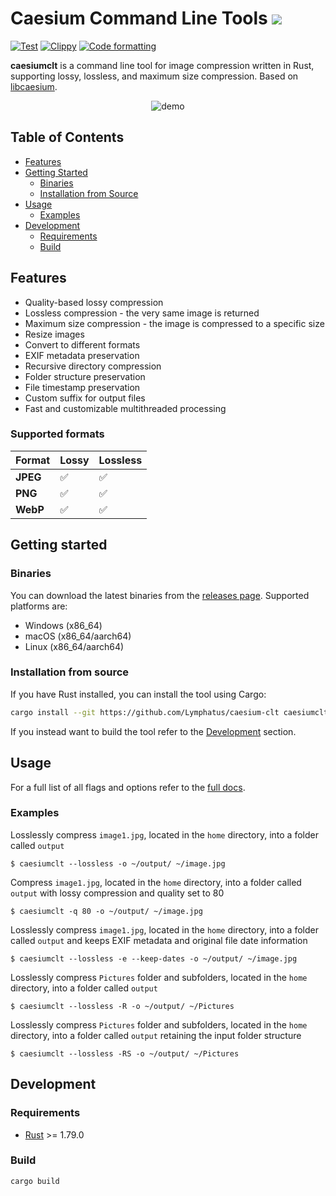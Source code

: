# Caesium Command Line Tools [![](https://img.shields.io/static/v1?label=Sponsor&message=%E2%9D%A4&logo=GitHub&color=%23fe8e86)](https://github.com/sponsors/Lymphatus)


[![Test](https://github.com/Lymphatus/caesium-clt/workflows/Test/badge.svg)](https://github.com/Lymphatus/caesium-clt/actions?query=workflow%3ATest)
[![Clippy](https://github.com/Lymphatus/caesium-clt/actions/workflows/clippy.yml/badge.svg)](https://github.com/Lymphatus/caesium-clt/actions/workflows/clippy.yml)
[![Code formatting](https://github.com/Lymphatus/caesium-clt/actions/workflows/fmt.yml/badge.svg)](https://github.com/Lymphatus/caesium-clt/actions/workflows/fmt.yml)

**caesiumclt** is a command line tool for image compression written in Rust, supporting lossy, lossless, and maximum
size compression.
Based on [libcaesium](https://github.com/Lymphatus/libcaesium).
<p align="center">
    <img alt="demo" src="https://github.com/user-attachments/assets/675d9a49-55cb-42d7-b435-de39b6917315">
</p>

## Table of Contents

- [Features](#features)
- [Getting Started](#getting-started)
    - [Binaries](#binaries)
    - [Installation from Source](#installation-from-source)
- [Usage](#usage)
    - [Examples](#examples)
- [Development](#development)
    - [Requirements](#requirements)
    - [Build](#build)

## Features

- Quality-based lossy compression
- Lossless compression - the very same image is returned
- Maximum size compression - the image is compressed to a specific size
- Resize images
- Convert to different formats
- EXIF metadata preservation
- Recursive directory compression
- Folder structure preservation
- File timestamp preservation
- Custom suffix for output files
- Fast and customizable multithreaded processing

### Supported formats

| Format   | Lossy | Lossless |
|----------|-------|----------|
| **JPEG** | ✅     | ✅        |
| **PNG**  | ✅     | ✅        |
| **WebP** | ✅     | ✅        |

## Getting started

### Binaries

You can download the latest binaries from the [releases page](https://github.com/Lymphatus/caesium-clt/releases).
Supported platforms are:

- Windows (x86_64)
- macOS (x86_64/aarch64)
- Linux (x86_64/aarch64)

### Installation from source

If you have Rust installed, you can install the tool using Cargo:

```bash
cargo install --git https://github.com/Lymphatus/caesium-clt caesiumclt
```

If you instead want to build the tool refer to the [Development](#development) section.

## Usage

For a full list of all flags and options refer to the [full docs](docs/USAGE.md).

### Examples

Losslessly compress ```image1.jpg```, located in the ```home``` directory, into a folder called ```output```

```
$ caesiumclt --lossless -o ~/output/ ~/image.jpg
```

Compress ```image1.jpg```, located in the ```home``` directory, into a folder called ```output``` with lossy compression
and quality set to 80

```
$ caesiumclt -q 80 -o ~/output/ ~/image.jpg
```

Losslessly compress ```image1.jpg```, located in the ```home``` directory, into a folder called ```output``` and keeps
EXIF metadata and original file date information

```
$ caesiumclt --lossless -e --keep-dates -o ~/output/ ~/image.jpg
```

Losslessly compress ```Pictures``` folder and subfolders, located in the ```home``` directory, into a folder called
```output```

```
$ caesiumclt --lossless -R -o ~/output/ ~/Pictures
```

Losslessly compress ```Pictures``` folder and subfolders, located in the ```home``` directory, into a folder called
```output``` retaining the input folder structure

```
$ caesiumclt --lossless -RS -o ~/output/ ~/Pictures
```

## Development

### Requirements

* [Rust](https://www.rust-lang.org/tools/install) >= 1.79.0

### Build

`cargo build`

